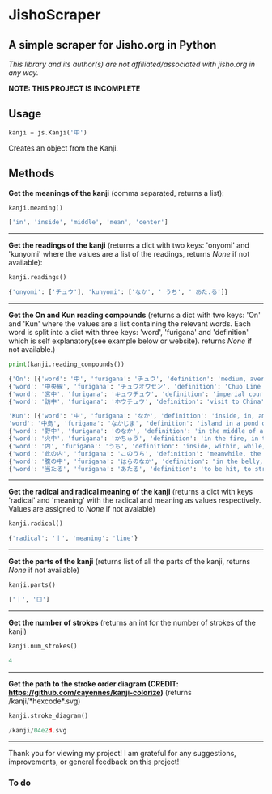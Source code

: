 # JishoScraper
## A simple scraper for Jisho.org in Python
*This library and its author(s) are not affiliated/associated with jisho.org in any way.*

**NOTE: THIS PROJECT IS INCOMPLETE**

## Usage
```python
kanji = js.Kanji('中')
```
Creates an object from the Kanji.
## Methods
**Get the meanings of the kanji** (comma separated, returns a list):
```python
kanji.meaning()
```
```python
['in', 'inside', 'middle', 'mean', 'center']
```
----
**Get the readings of the kanji** (returns a dict with two keys: 'onyomi' and 'kunyomi' where the values are a list of the readings, returns *None* if not available):
```python
kanji.readings()
```
```python
{'onyomi': ['チュウ'], 'kunyomi': ['なか', ' うち', ' あた.る']}
```
----
**Get the On and Kun reading compounds** (returns a dict with two keys: 'On' and 'Kun' where the values are a list containing the relevant words. Each word is split into a dict with three keys: 'word', 'furigana' and 'definition' which is self explanatory(see example below or website). returns *None* if not available.)
```python
print(kanji.reading_compounds())
```
```python
{'On': [{'word': '中', 'furigana': 'チュウ', 'definition': 'medium, average, middle, moderation, middle school, China, volume two (of three), during (a certain time when one did or is doing something), under (construction, etc.), while, in, out of, of the'}, 
{'word': '中央線', 'furigana': 'チュウオウセン', 'definition': 'Chuo Line (central railway line in Tokyo)'}, 
{'word': '宮中', 'furigana': 'キュウチュウ', 'definition': 'imperial court'}, 
{'word': '訪中', 'furigana': 'ホウチュウ', 'definition': 'visit to China'}],

'Kun': [{'word': '中', 'furigana': 'なか', 'definition': 'inside, in, among, within, center (centre), middle, during, while'}, 
'word': '中島', 'furigana': 'なかじま', 'definition': 'island in a pond or river'}, 
{'word': '野中', 'furigana': 'のなか', 'definition': 'in the middle of a field'}, 
{'word': '火中', 'furigana': 'かちゅう', 'definition': 'in the fire, in the flames, burning (something)'}, 
{'word': '内', 'furigana': 'うち', 'definition': 'inside, within, while, among, amongst, between, we, our, my spouse, imperial palace grounds, emperor, I, me'}, 
{'word': '此の内', 'furigana': 'このうち', 'definition': 'meanwhile, the other day, recently'}, 
{'word': '腹の中', 'furigana': 'はらのなか', 'definition': "in the belly, in one's heart of hearts"}, 
{'word': '当たる', 'furigana': 'あたる', 'definition': 'to be hit, to strike, to touch, to be in contact, to be affixed, to be equivalent to, to be applicable, to apply to, to be right on the money (of a prediction, criticism, etc.), to be selected (in a lottery, etc.), to win, to be successful, to go well, to be a hit, to face, to confront, to lie (in the direction of), to undertake, to be assigned, to be stricken (by food poisoning, heat, etc.), to be afflicted, to be called on (e.g. by a teacher), to treat (esp. harshly), to lash out at, to be unnecessary, to be hitting well, to be on a hitting streak, (in fishing) to feel a bite, (of fruit, etc.) to be bruised, to spoil, to feel (something) out, to probe into, to check (i.e. by comparison), to shave, to be a relative of a person, to stand in a relationship'}]}
```
----
**Get the radical and radical meaning of the kanji** (returns a dict with keys 'radical' and 'meaning' with the radical and meaning as values respectively. Values are assigned to *None* if not avaiable)
```python
kanji.radical()
```
```python
{'radical': '丨', 'meaning': 'line'}
```
----
**Get the parts of the kanji** (returns list of all the parts of the kanji, returns *None* if not available)
```python
kanji.parts()
```
```python
['｜', '口']
```
----
**Get the number of strokes** (returns an int for the number of strokes of the kanji)
```python
kanji.num_strokes()
```
```python
4
```
----
**Get the path to the stroke order diagram (CREDIT: https://github.com/cayennes/kanji-colorize)** (returns /kanji/\*hexcode\*.svg)
```python
kanji.stroke_diagram()
```
```python
/kanji/04e2d.svg
```
----
Thank you for viewing my project! I am grateful for any suggestions, improvements, or general feedback on this project!

### To do ##









